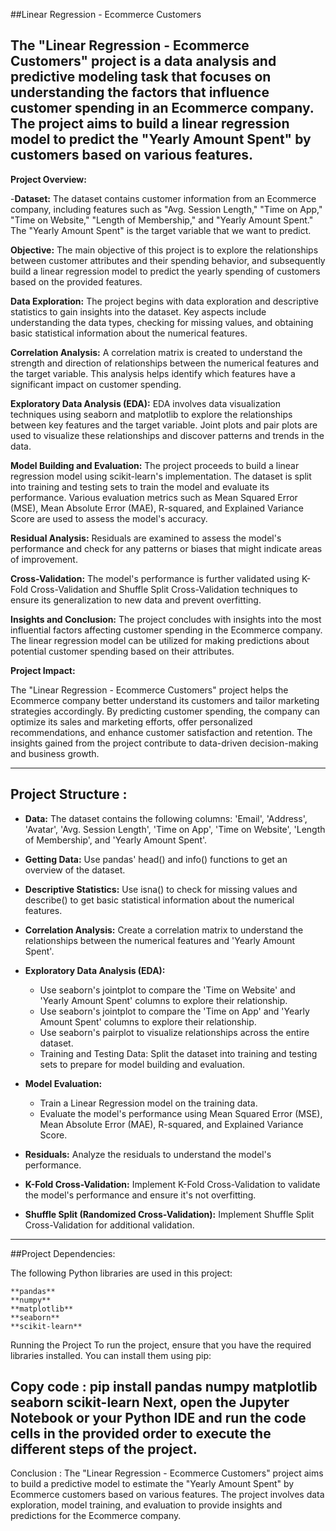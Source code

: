 ##Linear Regression - Ecommerce Customers

The "Linear Regression - Ecommerce Customers" project is a data analysis and predictive modeling task that focuses on understanding the factors that influence customer spending in an Ecommerce company. The project aims to build a linear regression model to predict the "Yearly Amount Spent" by customers based on various features.
---
****Project Overview:****

-**Dataset:** The dataset contains customer information from an Ecommerce company, including features such as "Avg. Session Length," "Time on App," "Time on Website," "Length of Membership," and "Yearly Amount Spent." The "Yearly Amount Spent" is the target variable that we want to predict.

**Objective:** The main objective of this project is to explore the relationships between customer attributes and their spending behavior, and subsequently build a linear regression model to predict the yearly spending of customers based on the provided features.

**Data Exploration:** The project begins with data exploration and descriptive statistics to gain insights into the dataset. Key aspects include understanding the data types, checking for missing values, and obtaining basic statistical information about the numerical features.

**Correlation Analysis:** A correlation matrix is created to understand the strength and direction of relationships between the numerical features and the target variable. This analysis helps identify which features have a significant impact on customer spending.

**Exploratory Data Analysis (EDA):** EDA involves data visualization techniques using seaborn and matplotlib to explore the relationships between key features and the target variable. Joint plots and pair plots are used to visualize these relationships and discover patterns and trends in the data.

**Model Building and Evaluation:** The project proceeds to build a linear regression model using scikit-learn's implementation. The dataset is split into training and testing sets to train the model and evaluate its performance. Various evaluation metrics such as Mean Squared Error (MSE), Mean Absolute Error (MAE), R-squared, and Explained Variance Score are used to assess the model's accuracy.

**Residual Analysis:** Residuals are examined to assess the model's performance and check for any patterns or biases that might indicate areas of improvement.

**Cross-Validation:** The model's performance is further validated using K-Fold Cross-Validation and Shuffle Split Cross-Validation techniques to ensure its generalization to new data and prevent overfitting.

**Insights and Conclusion:** The project concludes with insights into the most influential factors affecting customer spending in the Ecommerce company. The linear regression model can be utilized for making predictions about potential customer spending based on their attributes.

**Project Impact:**

The "Linear Regression - Ecommerce Customers" project helps the Ecommerce company better understand its customers and tailor marketing strategies accordingly. By predicting customer spending, the company can optimize its sales and marketing efforts, offer personalized recommendations, and enhance customer satisfaction and retention. The insights gained from the project contribute to data-driven decision-making and business growth.
______________________________________________________________________________________________________________________________________________________
## Project Structure : 

- **Data:** The dataset contains the following columns: 'Email', 'Address', 'Avatar', 'Avg. Session Length', 'Time on App', 'Time on Website', 'Length of Membership', and 'Yearly Amount Spent'.

- **Getting Data:** Use pandas' head() and info() functions to get an overview of the dataset.

- **Descriptive Statistics:** Use isna() to check for missing values and describe() to get basic statistical information about the numerical features.

- **Correlation Analysis:** Create a correlation matrix to understand the relationships between the numerical features and 'Yearly Amount Spent'.

- **Exploratory Data Analysis (EDA):**

	* Use seaborn's jointplot to compare the 'Time on Website' and 'Yearly Amount Spent' columns to explore their relationship.
	* Use seaborn's jointplot to compare the 'Time on App' and 'Yearly Amount Spent' columns to explore their relationship.
	* Use seaborn's pairplot to visualize relationships across the entire dataset.
	* Training and Testing Data: Split the dataset into training and testing sets to prepare for model building and evaluation.

- **Model Evaluation:**

	* Train a Linear Regression model on the training data.
	* Evaluate the model's performance using Mean Squared Error (MSE), Mean Absolute Error (MAE), R-squared, and Explained Variance Score.
- **Residuals:** Analyze the residuals to understand the model's performance.

- **K-Fold Cross-Validation:** Implement K-Fold Cross-Validation to validate the model's performance and ensure it's not overfitting.

- **Shuffle Split (Randomized Cross-Validation):** Implement Shuffle Split Cross-Validation for additional validation.
_______________________________________________________________________________________________________________________________________________________

##Project Dependencies: 

The following Python libraries are used in this project:

	**pandas**
	**numpy**
	**matplotlib**
	**seaborn**
	**scikit-learn**

Running the Project
To run the project, ensure that you have the required libraries installed. You can install them using pip:

Copy code : 
pip install pandas numpy matplotlib seaborn scikit-learn
Next, open the Jupyter Notebook or your Python IDE and run the code cells in the provided order to execute the different steps of the project.
---
Conclusion : 
The "Linear Regression - Ecommerce Customers" project aims to build a predictive model to estimate the "Yearly Amount Spent" by Ecommerce customers based on various features. The project involves data exploration, model training, and evaluation to provide insights and predictions for the Ecommerce company.
